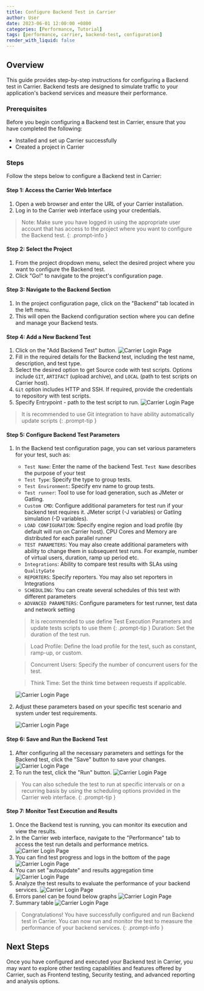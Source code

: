 ```yaml
---
title: Configure Backend Test in Carrier
author: User
date: 2023-06-01 12:00:00 +0800
categories: [Performance, Tutorial]
tags: [performance, carrier, backend-test, configuration]
render_with_liquid: false
---
```


## Overview

This guide provides step-by-step instructions for configuring a Backend test in Carrier. Backend tests are designed to simulate traffic to your application's backend services and measure their performance.

### Prerequisites

Before you begin configuring a Backend test in Carrier, ensure that you have completed the following:

- Installed and set up Carrier successfully
- Created a project in Carrier

### Steps

Follow the steps below to configure a Backend test in Carrier:

#### Step 1: Access the Carrier Web Interface

1. Open a web browser and enter the URL of your Carrier installation.
2. Log in to the Carrier web interface using your credentials.

> Note: Make sure you have logged in using the appropriate user account that has access to the project where you want to configure the Backend test.
{: .prompt-info }

#### Step 2: Select the Project

1. From the project dropdown menu, select the desired project where you want to configure the Backend test.
2. Click "Go!" to navigate to the project's configuration page.

#### Step 3: Navigate to the Backend Section

1. In the project configuration page, click on the "Backend" tab located in the left menu.
2. This will open the Backend configuration section where you can define and manage your Backend tests.


#### Step 4: Add a New Backend Test

1. Click on the "Add Backend Test" button.
![Carrier Login Page](/assets/posts_img/plus_btn_backen_planner.png)
2. Fill in the required details for the Backend test, including the test name, description, and test type.
3. Select the desired option to get Source code with test scripts. Options include `GIT`, `ARTIFACT` (upload archive), and `LOCAL` (path to test scripts on Carrier host).
4. `Git` option includes HTTP and SSH. If required, provide the credentials to repository with test scripts.
5. Specify Entrypoint - path to the test script to run.
![Carrier Login Page](/assets/posts_img/config_git.png)

> It is recommended to use Git integration to have ability automatically update scripts
{: .prompt-tip }

#### Step 5: Configure Backend Test Parameters

1. In the Backend test configuration page, you can set various parameters for your test, such as:

   - `Test Name`: Enter the name of the backend Test. `Test Name` describes the purpose of your test
   - `Test Type`: Specify the type to group tests.
   - `Test Environment`:  Specify env name to group tests.
   - `Test runner`:  Tool to use for load generation, such as JMeter or Gatling.
   - `Custom CMD`: Configure additional parameters for test run if your backend test requires it. JMeter script (-J variables) or Gatling simulation (-D variables).
   - `LOAD CONFIGURATION`: Specify engine region and load profile (by default will run on Carrier host). CPU Cores and Memory are distributed for each parallel runner
   - `TEST PARAMETERS`: You may also create additional parameters with ability to change them in subsequent test runs. For example, number of virtual users, duration, ramp up period etc.
   - `Integrations`: Ability to compare test results with SLAs using `QualityGate`
   - `REPORTERS`: Specify reporters. You may also set reporters in Integrations
   - `SCHEDULING`: You can create several schedules of this test with different parameters
   - `ADVANCED PARAMETERS`: Configure parameters for test runner, test data and network setting

    > It is recommended to use define Test Execution Parameters and update tests scripts to use them
    {: .prompt-tip }
    > Duration: Set the duration of the test run.

    > Load Profile: Define the load profile for the test, such as constant, ramp-up, or custom.

    > Concurrent Users: Specify the number of concurrent users for the test.

    > Think Time: Set the think time between requests if applicable.

    ![Carrier Login Page](/assets/posts_img/test_params_backend.png)

2. Adjust these parameters based on your specific test scenario and system under test requirements.

     ![Carrier Login Page](/assets/posts_img/menu_config_backend.png)

#### Step 6: Save and Run the Backend Test

1. After configuring all the necessary parameters and settings for the Backend test, click the "Save" button to save your changes.
    ![Carrier Login Page](/assets/posts_img/saved_test_backend.png)
2. To run the test, click the "Run" button.
    ![Carrier Login Page](/assets/posts_img/run_test.png)

>  You can also schedule the test to run at specific intervals or on a recurring basis by using the scheduling options provided in the Carrier web interface.
{: .prompt-tip }

#### Step 7: Monitor Test Execution and Results

1. Once the Backend test is running, you can monitor its execution and view the results.
2. In the Carrier web interface, navigate to the "Performance" tab to access the test run details and performance metrics.
      ![Carrier Login Page](/assets/posts_img/monitor_1.png)
3. You can find test progress and logs in the bottom of the page
      ![Carrier Login Page](/assets/posts_img/monitor_2.png)
4. You can set "autoupdate" and results aggregation time
      ![Carrier Login Page](/assets/posts_img/monitor_3.png)
5. Analyze the test results to evaluate the performance of your backend services.
      ![Carrier Login Page](/assets/posts_img/monitor_4.png)
6. Errors panel can be found below graphs
      ![Carrier Login Page](/assets/posts_img/errors_panel.png)
7. Summary table
      ![Carrier Login Page](/assets/posts_img/summary_table.png)

>Congratulations! You have successfully configured and run Backend test in Carrier. You can now run and monitor the test to measure the performance of your backend services.
{: .prompt-info }

## Next Steps

Once you have configured and executed your Backend test in Carrier, you may want to explore other testing capabilities and features offered by Carrier, such as Frontend testing, Security testing, and advanced reporting and analysis options.
